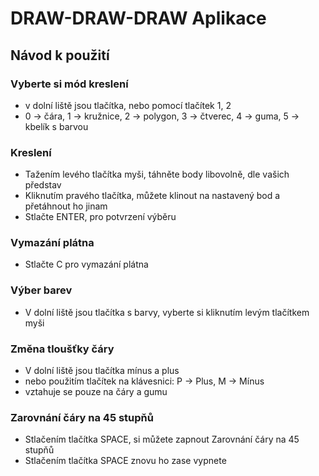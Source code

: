 # DRAW-DRAW-DRAW Aplikace

## Návod k použití
### Vyberte si mód kreslení
- v dolní liště jsou tlačítka, nebo pomocí tlačítek 1, 2
- 0 -> čára, 1 -> kružnice, 2 -> polygon, 3 -> čtverec, 4 -> guma, 5 -> kbelík s barvou
### Kreslení
- Tažením levého tlačítka myši, táhněte body libovolně, dle vašich představ
- Kliknutím pravého tlačítka, můžete klinout na nastavený bod a přetáhnout ho jinam
- Stlačte ENTER, pro potvrzení výběru
### Vymazání plátna
- Stlačte C pro vymazání plátna
### Výber barev
- V dolní liště jsou tlačítka s barvy, vyberte si kliknutím levým tlačítkem myši
### Změna tloušťky čáry
- V dolní liště jsou tlačítka mínus a plus
- nebo použitím tlačítek na klávesnici: P -> Plus, M -> Mínus
- vztahuje se pouze na čáry a gumu
### Zarovnání čáry na 45 stupňů
- Stlačením tlačítka SPACE, si můžete zapnout Zarovnání čáry na 45 stupňů
- Stlačením tlačítka SPACE znovu ho zase vypnete
